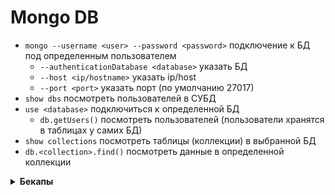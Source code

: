 # Mongo DB

- `mongo --username <user> --password <password>` подключение к БД под определенным пользователем
  - `--authenticationDatabase <database>` указать БД
  - `--host <ip/hostname>` указать ip/host
  - `--port <port>` указать порт (по умолчанию 27017)
- `show dbs` посмотреть пользователей в СУБД
- `use <database>` подключиться к определенной БД
  - `db.getUsers()` посмотреть пользователей (пользователи хранятся в таблицах у самих БД)
- `show collections` посмотреть таблицы (коллекции) в выбранной БД
- `db.<collection>.find()` посмотреть данные в определенной коллекции

<details>
  <summary><b>Бекапы</b></summary>
  
- `mongodump -u <user> -p --host=<ip/hostname> ...` команда создания бекапа, далее в зависимости от того как нужно сохранить бекап
___
  - `--db <database> --out /path/to/backup` сохранение бекапа по определенному пути (структура бекапа будет обычная директория с файлами json)
    - `mongorestore --host=<ip/hostname> --db <database> /path/to/backup/database/` восстановление БД из бекапа
___
  - `--gzip -d <database> --archive=/tmp/backup.gz` сохранение бекапа в заархивированном формате
    - `mongorestore --host=<ip=hostname> --gzip --archive=backup-db-habr.gz` восстановление БД из бекапа
___
  - `--out /tmp/backup/` полный бекап всех баз данных
    - `--dir /tmp/backup` восстановление
___
  - `--gzip --out /tmp/backup` полный бекап всех баз данных с сжатием
    - `--gzip --dir /mnt/backup` восстановление  
</details>
